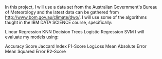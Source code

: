 In this project, I will use a data set from the Australian Government's Bureau of Meteorology and the latest data can be gathered from http://www.bom.gov.au/climate/dwo/.
I will use some of the algorithms taught in the IBM DATA SCIENCE course, specifically:

Linear Regression
KNN
Decision Trees
Logistic Regression
SVM
I will evaluate my models using:

Accuracy Score
Jaccard Index
F1-Score
LogLoss
Mean Absolute Error
Mean Squared Error
R2-Score

